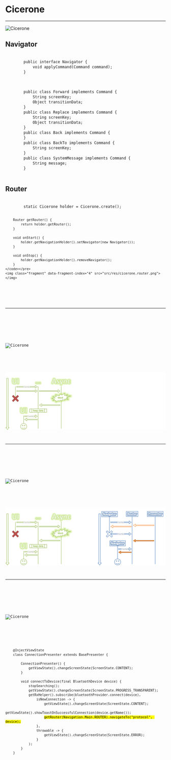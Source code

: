<!-- .slide:    data-background-color="#000" -->
<!-- .slide:    data-background-image="css/theme/img/blueprint.png" -->
<!-- .slide:    class="center center-horizontal" -->
<!-- .slide:    data-transition="convex" -->

# Cicerone

------

<!-- .slide:    data-transition="fade" -->
<!-- .slide:    class="center-horizontal" -->
<!-- .slide:    data-background-color="#fff" -->

![Cicerone](https://camo.githubusercontent.com/4d43e89a04121adc1ecbad9a4a89965f0460b69a/68747470733a2f2f686162726173746f726167652e6f72672f66696c65732f3634342f3332652f3965622f36343433326539656233363634373233623365653433383434396461623362302e706e67)
<!-- .element: width="200px" height="150px" -->

<div class="half-left fragment" data-fragment-index="1">
    <h2>Navigator</h2>
    <pre><code class="java" data-trim data-noescape>
        public interface Navigator {
            void applyCommand(Command command);
        }
    </code></pre>
    <pre><code class="java fragment" data-fragment-index="2" data-trim data-noescape>
        public class Forward implements Command {
            String screenKey;
            Object transitionData;
        }
        public class Replace implements Command {
            String screenKey;
            Object transitionData;
        }
        public class Back implements Command {
        }
        public class BackTo implements Command {
            String screenKey;
        }
        public class SystemMessage implements Command {
            String message;
        }
    </code></pre>
</div>
<div class="half-rigth fragment" data-fragment-index="3">
    <h2>Router</h2>
    <pre><code class="small java" data-trim data-noescape>
        static Cicerone<Router> holder = Cicerone.create();

        Router getRouter() {
            return holder.getRouter();
        }

        void onStart() {
            holder.getNavigationHolder().setNavigator(new Navigator());
        }

        void onStop() {
            holder.getNavigationHolder().removeNavigator();
        }
    </code></pre>
    <img class="fragment" data-fragment-index="4" src="src/res/cicerone.router.png"></img>
</div>

------

<!-- .slide:    data-transition="fade" -->
<!-- .slide:    class="center-horizontal" -->

![Cicerone](https://camo.githubusercontent.com/4d43e89a04121adc1ecbad9a4a89965f0460b69a/68747470733a2f2f686162726173746f726167652e6f72672f66696c65732f3634342f3332652f3965622f36343433326539656233363634373233623365653433383434396461623362302e706e67)
<!-- .element: width="200px" height="150px" -->

![Cicerone 1](src/res/cicerone.1.png)

------

<!-- .slide:    data-transition="fade" -->
<!-- .slide:    class="center-horizontal" -->

![Cicerone](https://camo.githubusercontent.com/4d43e89a04121adc1ecbad9a4a89965f0460b69a/68747470733a2f2f686162726173746f726167652e6f72672f66696c65732f3634342f3332652f3965622f36343433326539656233363634373233623365653433383434396461623362302e706e67)
<!-- .element: width="200px" height="150px" -->

![Cicerone 2](src/res/cicerone.2.png)

------

<!-- .slide:    data-transition="fade" -->
<!-- .slide:    class="center-horizontal" -->

![Cicerone](https://camo.githubusercontent.com/4d43e89a04121adc1ecbad9a4a89965f0460b69a/68747470733a2f2f686162726173746f726167652e6f72672f66696c65732f3634342f3332652f3965622f36343433326539656233363634373233623365653433383434396461623362302e706e67)
<!-- .element: width="200px" height="150px" -->

<pre><code class="java" data-trim data-noescape>
    @InjectViewState
    class ConnectionPresenter extends BasePresenter<ConnectionView> {

        ConnectionPresenter() {
            getViewState().changeScreenState(ScreenState.CONTENT);
        }

        void connectToDevice(final BluetoothDevice device) {
            stopSearching();
            getViewState().changeScreenState(ScreenState.PROGRESS_TRANSPARENT);
            getRxHelper().subscribe(bluetoothProvider.connect(device),
                isNewConnection -> {
                    getViewState().changeScreenState(ScreenState.CONTENT);
                    getViewState().showToastOnSuccessfulConnection(device.getName());
                    <mark>getRouter(Navigation.Main.ROUTER).navigateTo(<span class="fragment highlight-red" data-fragment-index="1">"protocol"</span>, <span class="fragment highlight-red" data-fragment-index="1">device</span>);</mark>
                },
                throwable -> {
                    getViewState().changeScreenState(ScreenState.ERROR);
                }
            );
        }
    }
</code></pre>